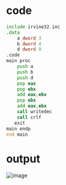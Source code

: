# code 
``` asm
include irvine32.inc
.data
	a dword 3
	b dword 4
	d dword 9
.code
main proc
	push a
	push b
	push d
	pop eax
	pop ebx
	add eax,ebx
	pop ebx
	add eax,ebx
	call writedec 
	call crlf
   exit
main endp
end main

```

# output
![image](https://github.com/user-attachments/assets/fac49cfe-2497-4f9a-af3e-76e1849e4c87)
